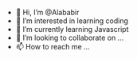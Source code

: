 - 👋 Hi, I’m @Alababir
- 👀 I’m interested in learning coding
- 🌱 I’m currently learning Javascript
- 💞️ I’m looking to collaborate on ...
- 📫 How to reach me ...

<!---
Alababir/Alababir is a ✨ special ✨ repository because its `README.md` (this file) appears on your GitHub profile.
You can click the Preview link to take a look at your changes.
--->
